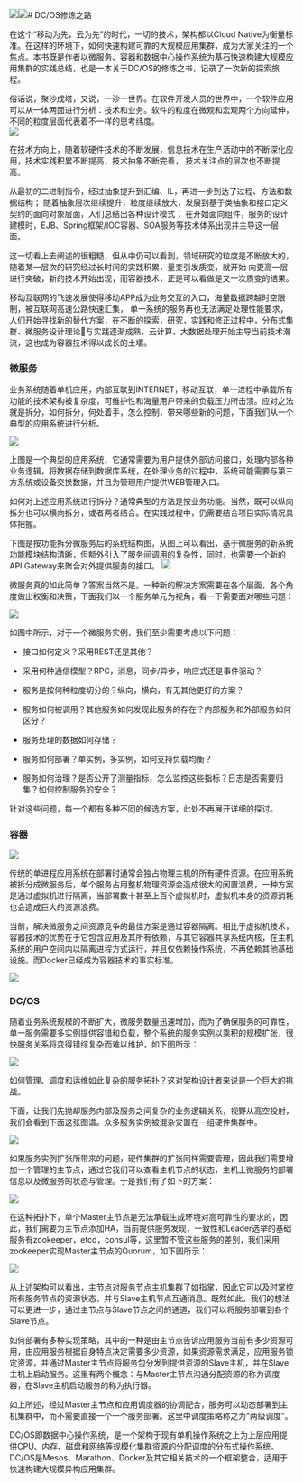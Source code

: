 ![](/assets/ms-cluster-6-1.png)![](/assets/ms-cluster-5-1.png)# DC/OS修炼之路

在这个“移动为先，云为先”的时代，一切的技术，架构都以Cloud Native为衡量标准。在这样的环境下，如何快速构建可靠的大规模应用集群，成为大家关注的一个焦点。本书既是作者以微服务、容器和数据中心操作系统为基石快速构建大规模应用集群的实践总结，也是一本关于DC/OS的修炼之书，记录了一次新的探索旅程。

俗话说，聚沙成塔，又说，一沙一世界。在软件开发人员的世界中，一个软件应用可以从一体两面进行分析：技术和业务。软件的粒度在微观和宏观两个方向延伸，不同的粒度层面代表着不一样的思考纬度。  
![](/assets/docker_soft_granularity.png)

在技术方向上，随着软硬件技术的不断发展，信息技术在生产活动中的不断深化应用，技术实践积累不断提高，技术抽象不断完善， 技术关注点的层次也不断提高。

从最初的二进制指令，经过抽象提升到汇编、IL，再进一步到达了过程、方法和数据结构； 随着抽象层次继续提升，粒度继续放大，发展到基于类抽象和接口定义契约的面向对象层面，人们总结出各种设计模式； 在开始面向组件，服务的设计建模时，EJB、Spring框架/IOC容器、SOA服务等技术体系出现并主导这一层面。

这一切看上去阐述的很粗糙，但从中仍可以看到，领域研究的粒度是不断放大的，随着某一层次的研究经过长时间的实践积累，量变引发质变，就开始 向更高一层进行突破，新的技术开始出现，而容器技术，正是可以看做是又一次质变的结果。

移动互联网的飞速发展使得移动APP成为业务交互的入口，海量数据跨越时空限制，被互联网高速公路快速汇集， 单一系统的服务再也无法满足处理性能要求，人们开始寻找新的替代方案，在不断的探索，研究，实践和修正过程中，分布式集群、微服务设计理论与实践逐渐成熟，云计算、大数据处理开始主导当前技术潮流，这也成为容器技术得以成长的土壤。

### 微服务

业务系统随着单机应用，内部互联到INTERNET，移动互联，单一进程中承载所有功能的技术架构被复杂度，可维护性和海量用户带来的负载压力所击溃。应对之法就是拆分，如何拆分，何处着手，怎么控制，带来哪些新的问题，下面我们从一个典型的应用系统进行分析。

![](/assets/microservice_app_overview.png)

上图是一个典型的应用系统，它通常需要为用户提供外部访问接口，处理内部各种业务逻辑，将数据存储到数据库系统，在处理业务的过程中，系统可能需要与第三方系统或设备交换数据，并且为管理用户提供WEB管理入口。

如何对上述应用系统进行拆分？通常典型的方法是按业务功能。当然，既可以纵向拆分也可以横向拆分，或者两者结合。在实践过程中，仍需要结合项目实际情况具体把握。

下图是按功能拆分微服务后的系统结构图，从图上可以看出，基于微服务的新系统功能模块结构清晰，但额外引入了服务间调用的复杂性，同时，也需要一个新的API Gateway来聚合对外提供服务的接口。
![](/assets/microservice_ms_overview.png)

微服务真的如此简单？答案当然不是。一种新的解决方案需要在各个层面，各个角度做出权衡和决策，下面我们以一个服务单元为视角，看一下需要面对哪些问题：

![](/assets/microservice_service_unit.png)

如图中所示，对于一个微服务实例，我们至少需要考虑以下问题：

* 接口如何定义？采用REST还是其他？

* 采用何种通信模型？RPC，消息，同步/异步，响应式还是事件驱动？

* 服务是按何种粒度切分的？纵向，横向，有无其他更好的方案？

* 服务如何被调用？其他服务如何发现此服务的存在？内部服务和外部服务如何区分？

* 服务处理的数据如何存储？

* 服务如何部署？单实例，多实例，如何支持负载均衡？

* 服务如何治理？是否公开了测量指标，怎么监控这些指标？日志是否需要归集？如何控制服务的安全？

针对这些问题，每一个都有多种不同的候选方案，此处不再展开详细的探讨。

### 容器

![](/assets/ms-docker-1.png)

传统的单进程应用系统在部署时通常会独占物理主机的所有硬件资源。在应用系统被拆分成微服务后，单个服务占用整机物理资源会造成很大的闲置浪费，一种方案是通过虚拟机进行隔离，当部署数十甚至上百个虚拟机时，虚拟机本身的资源消耗也会造成巨大的资源浪费。

当前，解决微服务之间资源竞争的最佳方案是通过容器隔离。相比于虚拟机技术，容器技术的优势在于它包含应用及其所有依赖，与其它容器共享系统内核，在主机系统的用户空间内以隔离进程方式运行，并且仅依赖操作系统，不再依赖其他基础设施。而Docker已经成为容器技术的事实标准。

![](/assets/microservice_resource_docker.png)

### DC/OS

随着业务系统规模的不断扩大，微服务数量迅速增加，而为了确保服务的可靠性，单一服务需要多实例提供容错和负载，整个系统的服务实例以乘积的规模扩张，很快服务关系将变得错综复杂而难以维护，如下图所示：

![](/assets/microservice_overlay.png)

如何管理、调度和运维如此复杂的服务拓扑？这对架构设计者来说是一个巨大的挑战。

下面，让我们先抛却服务内部及服务之间复杂的业务逻辑关系，视野从高空投射，我们会看到下面这张图谱。众多服务实例被混杂安置在一组硬件集群中。

![](/assets/ms-cluster-4.png)

如果服务实例扩张所带来的问题，硬件集群的扩张同样需要管理，因此我们需要增加一个管理的主节点，通过它我们可以查看主机节点的状态，主机上微服务的部署信息以及微服务的状态与管理。于是我们有了如下的方案：

![](/assets/ms-cluster-5-1.png)

在这种拓扑下，单个Master主节点是无法承载生成环境对高可靠性的要求的，因此，我们需要为主节点添加HA，当前提供服务发现，一致性和Leader选举的基础服务有zookeeper，etcd，consul等，这里暂不管这些服务的差别，我们采用zookeeper实现Master主节点的Quorum，如下图所示：

![](/assets/ms-cluster-6-1.png)

从上述架构可以看出，主节点对服务节点主机集群了如指掌，因此它可以及时掌控所有服务节点的资源状态，并与Slave主机节点互通消息。既然如此，我们的想法可以更进一步，通过主节点与Slave节点之间的通道，我们可以将服务部署到各个Slave节点。

如何部署有多种实现策略，其中的一种是由主节点告诉应用服务当前有多少资源可用，由应用服务根据自身特点决定需要多少资源，如果资源需求满足，应用服务锁定资源，并通过Master主节点将服务包分发到提供资源的Slave主机，并在Slave主机上启动服务。这里有两个概念：与Master主节点沟通分配资源的称为调度器，在Slave主机启动服务的称为执行器。

如上所述，经过Master主节点和应用调度器的协调配合，服务可以动态部署到主机集群中，而不需要直接一个一个服务部署。这里中调度策略称之为“两级调度”。



DC/OS即数据中心操作系统，是一个架构于现有单机操作系统之上为上层应用提供CPU、内存、磁盘和网络等规模化集群资源的分配调度的分布式操作系统。DC/OS是Mesos、Marathon、Docker及其它相关技术的一个框架整合，适用于快速构建大规模异构应用集群。